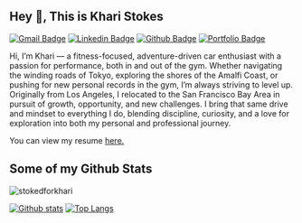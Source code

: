 ## Hey 👋, This is Khari Stokes
[![Gmail Badge](https://img.shields.io/badge/-kharistokes9494@gmail.com-c14438?style=flat&logo=Gmail&logoColor=white&link=mailto:kharistokes9494@gmail.com)](mailto:kharistokes9494@gmail.com) 
[![Linkedin Badge](https://img.shields.io/badge/-kharistokes9494-0072b1?style=flat&logo=Linkedin&logoColor=white&link=https://www.linkedin.com/in/kharistokes9494/)](https://www.linkedin.com/in/kharistokes9494/) [![Github Badge](https://img.shields.io/badge/-stokedforkhari-grey?style=flat&logo=github&logoColor=white&link=https://github.com/stokedforkhari/)](https://www.github.com/stokedforkhari/) [![Portfolio Badge](https://img.shields.io/badge/portfolio-web-blue?style=flat&link=https://github.com/stokedforkhari/Data_Projects_Portfolio/)](https://github.com/stokedforkhari/Data_Projects_Portfolio/) <p align='left'>Hi, I’m Khari — a fitness-focused, adventure-driven car enthusiast with a passion for performance, both in and out of the gym. Whether navigating the winding roads of Tokyo, exploring the shores of the Amalfi Coast, or pushing for new personal records in the gym, I’m always striving to level up. Originally from Los Angeles, I relocated to the San Francisco Bay Area in pursuit of growth, opportunity, and new challenges. I bring that same drive and mindset to everything I do, blending discipline, curiosity, and a love for exploration into both my personal and professional journey.</p><p align='left'> You can view my resume <a href='https://docs.google.com/document/d/1BP4MMD24zWZg6W79xLGvLIsEJS2OGZO4UejcjlU3EoI/edit?usp=sharing ' target=_blank><u>here</u>.</a></p>
## Some of my Github Stats
<p align=left> <img src=https://komarev.com/ghpvc/?username=stokedforkhari alt=stokedforkhari /> </p>

[![Github stats](https://github-readme-stats.vercel.app/api?username=stokedforkhari&show_icons=true&include_all_commits=true)](https://github.com/stokedforkhari/github-readme-stats)
[![Top Langs](https://github-readme-stats.vercel.app/api/top-langs/?username=stokedforkhari&layout=compact)](https://github.com/stokedforkhari/github-readme-stats)
